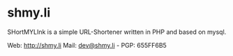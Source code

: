 shmy.li
======

SHortMYLInk is a simple URL-Shortener written in PHP and based on mysql.

Web: http://shmy.li
Mail: dev@shmy.li - PGP: 655FF6B5